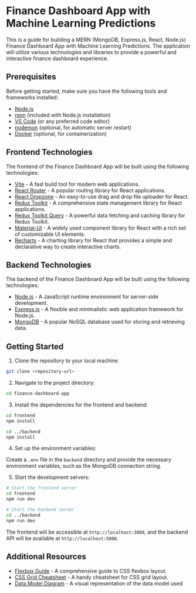 # Finance Dashboard App with Machine Learning Predictions

This is a guide for building a MERN (MongoDB, Express.js, React, Node.js) Finance Dashboard App with Machine Learning Predictions. The application will utilize various technologies and libraries to provide a powerful and interactive finance dashboard experience.

## Prerequisites

Before getting started, make sure you have the following tools and frameworks installed:

- [Node.js](https://nodejs.org/en/download/)
- [npm](https://www.npmjs.com/package/npx) (included with Node.js installation)
- [VS Code](https://code.visualstudio.com/download) (or any preferred code editor)
- [nodemon](https://github.com/remy/nodemon) (optional, for automatic server restart)
- [Docker](https://www.docker.com/products/docker-desktop) (optional, for containerization)

## Frontend Technologies

The frontend of the Finance Dashboard App will be built using the following technologies:

- [Vite](https://vitejs.dev/guide/) - A fast build tool for modern web applications.
- [React Router](https://reactrouter.com/en/v6.3.0/getting-started) - A popular routing library for React applications.
- [React Dropzone](https://github.com/react-dropzone/react-dropzone) - An easy-to-use drag and drop file uploader for React.
- [Redux Toolkit](https://redux-toolkit.js.org/introduction/getting-started) - A comprehensive state management library for React applications.
- [Redux Toolkit Query](https://redux-toolkit.js.org/rtk-query/overview) - A powerful data fetching and caching library for Redux Toolkit.
- [Material-UI](https://mui.com/material-ui/getting-started) - A widely used component library for React with a rich set of customizable UI elements.
- [Recharts](https://recharts.org/en-US/) - A charting library for React that provides a simple and declarative way to create interactive charts.

## Backend Technologies

The backend of the Finance Dashboard App will be built using the following technologies:

- [Node.js](https://nodejs.org/en/download/) - A JavaScript runtime environment for server-side development.
- [Express.js](https://expressjs.com/) - A flexible and minimalistic web application framework for Node.js.
- [MongoDB](https://www.mongodb.com/) - A popular NoSQL database used for storing and retrieving data.

## Getting Started

1. Clone the repository to your local machine:

```bash
git clone <repository-url>
```

2. Navigate to the project directory:

```bash
cd finance-dashboard-app
```

3. Install the dependencies for the frontend and backend:

```bash
cd frontend
npm install

cd ../backend
npm install
```

4. Set up the environment variables:

Create a `.env` file in the `backend` directory and provide the necessary environment variables, such as the MongoDB connection string.

5. Start the development servers:

```bash
# Start the frontend server
cd frontend
npm run dev

# Start the backend server
cd ../backend
npm run dev
```

The frontend will be accessible at `http://localhost:3000`, and the backend API will be available at `http://localhost:5000`.

## Additional Resources

- [Flexbox Guide](https://css-tricks.com/snippets/css/a-guide-to-flexbox/) - A comprehensive guide to CSS flexbox layout.
- [CSS Grid Cheatsheet](https://grid.malven.co/) - A handy cheatsheet for CSS grid layout.
- [Data Model Diagram](https://lucid.app/lucidchart/23d63d3a...) - A visual representation of the data model used
